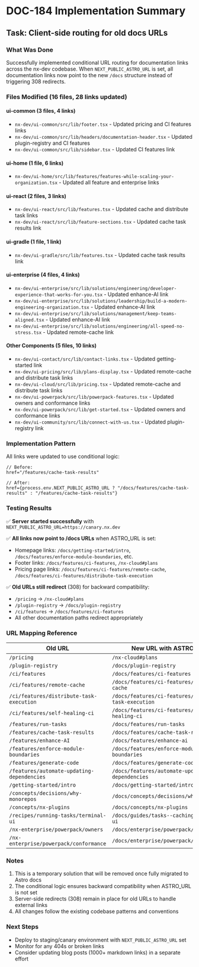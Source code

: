 # DOC-184 Implementation Summary

## Task: Client-side routing for old docs URLs

### What Was Done

Successfully implemented conditional URL routing for documentation links across the nx-dev codebase. When `NEXT_PUBLIC_ASTRO_URL` is set, all documentation links now point to the new `/docs` structure instead of triggering 308 redirects.

### Files Modified (16 files, 28 links updated)

#### ui-common (3 files, 4 links)
- `nx-dev/ui-common/src/lib/footer.tsx` - Updated pricing and CI features links
- `nx-dev/ui-common/src/lib/headers/documentation-header.tsx` - Updated plugin-registry and CI features
- `nx-dev/ui-common/src/lib/sidebar.tsx` - Updated CI features link

#### ui-home (1 file, 6 links)  
- `nx-dev/ui-home/src/lib/features/features-while-scaling-your-organization.tsx` - Updated all feature and enterprise links

#### ui-react (2 files, 3 links)
- `nx-dev/ui-react/src/lib/features.tsx` - Updated cache and distribute task links
- `nx-dev/ui-react/src/lib/feature-sections.tsx` - Updated cache task results link

#### ui-gradle (1 file, 1 link)
- `nx-dev/ui-gradle/src/lib/features.tsx` - Updated cache task results link

#### ui-enterprise (4 files, 4 links)
- `nx-dev/ui-enterprise/src/lib/solutions/engineering/developer-experience-that-works-for-you.tsx` - Updated enhance-AI link
- `nx-dev/ui-enterprise/src/lib/solutions/leadership/build-a-modern-engineering-organization.tsx` - Updated enhance-AI link
- `nx-dev/ui-enterprise/src/lib/solutions/management/keep-teams-aligned.tsx` - Updated enhance-AI link
- `nx-dev/ui-enterprise/src/lib/solutions/engineering/all-speed-no-stress.tsx` - Updated remote-cache link

#### Other Components (5 files, 10 links)
- `nx-dev/ui-contact/src/lib/contact-links.tsx` - Updated getting-started link
- `nx-dev/ui-pricing/src/lib/plans-display.tsx` - Updated remote-cache and distribute task links
- `nx-dev/ui-cloud/src/lib/pricing.tsx` - Updated remote-cache and distribute task links
- `nx-dev/ui-powerpack/src/lib/powerpack-features.tsx` - Updated owners and conformance links
- `nx-dev/ui-powerpack/src/lib/get-started.tsx` - Updated owners and conformance links
- `nx-dev/ui-community/src/lib/connect-with-us.tsx` - Updated plugin-registry link

### Implementation Pattern

All links were updated to use conditional logic:

```tsx
// Before:
href="/features/cache-task-results"

// After:
href={process.env.NEXT_PUBLIC_ASTRO_URL ? "/docs/features/cache-task-results" : "/features/cache-task-results"}
```

### Testing Results

✅ **Server started successfully** with `NEXT_PUBLIC_ASTRO_URL=https://canary.nx.dev`

✅ **All links now point to /docs URLs** when ASTRO_URL is set:
- Homepage links: `/docs/getting-started/intro`, `/docs/features/enforce-module-boundaries`, etc.
- Footer links: `/docs/features/ci-features`, `/nx-cloud#plans`
- Pricing page links: `/docs/features/ci-features/remote-cache`, `/docs/features/ci-features/distribute-task-execution`

✅ **Old URLs still redirect** (308) for backward compatibility:
- `/pricing` → `/nx-cloud#plans`
- `/plugin-registry` → `/docs/plugin-registry`
- `/ci/features` → `/docs/features/ci-features`
- All other documentation paths redirect appropriately

### URL Mapping Reference

| Old URL | New URL with ASTRO_URL |
|---------|------------------------|
| `/pricing` | `/nx-cloud#plans` |
| `/plugin-registry` | `/docs/plugin-registry` |
| `/ci/features` | `/docs/features/ci-features` |
| `/ci/features/remote-cache` | `/docs/features/ci-features/remote-cache` |
| `/ci/features/distribute-task-execution` | `/docs/features/ci-features/distribute-task-execution` |
| `/ci/features/self-healing-ci` | `/docs/features/ci-features/self-healing-ci` |
| `/features/run-tasks` | `/docs/features/run-tasks` |
| `/features/cache-task-results` | `/docs/features/cache-task-results` |
| `/features/enhance-AI` | `/docs/features/enhance-ai` |
| `/features/enforce-module-boundaries` | `/docs/features/enforce-module-boundaries` |
| `/features/generate-code` | `/docs/features/generate-code` |
| `/features/automate-updating-dependencies` | `/docs/features/automate-updating-dependencies` |
| `/getting-started/intro` | `/docs/getting-started/intro` |
| `/concepts/decisions/why-monorepos` | `/docs/concepts/decisions/why-monorepos` |
| `/concepts/nx-plugins` | `/docs/concepts/nx-plugins` |
| `/recipes/running-tasks/terminal-ui` | `/docs/guides/tasks--caching/terminal-ui` |
| `/nx-enterprise/powerpack/owners` | `/docs/enterprise/powerpack/owners` |
| `/nx-enterprise/powerpack/conformance` | `/docs/enterprise/powerpack/conformance` |

### Notes

1. This is a temporary solution that will be removed once fully migrated to Astro docs
2. The conditional logic ensures backward compatibility when ASTRO_URL is not set
3. Server-side redirects (308) remain in place for old URLs to handle external links
4. All changes follow the existing codebase patterns and conventions

### Next Steps

- Deploy to staging/canary environment with `NEXT_PUBLIC_ASTRO_URL` set
- Monitor for any 404s or broken links
- Consider updating blog posts (1000+ markdown links) in a separate effort